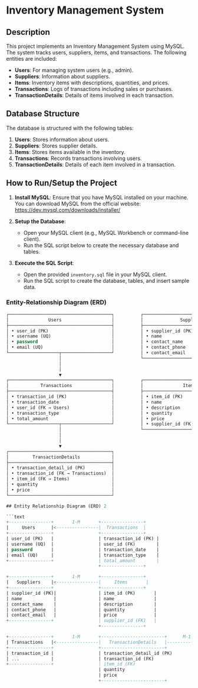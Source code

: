 # Inventory Management System

## Description
This project implements an Inventory Management System using MySQL. The system tracks users, suppliers, items, and transactions. The following entities are included:

- **Users**: For managing system users (e.g., admin).
- **Suppliers**: Information about suppliers.
- **Items**: Inventory items with descriptions, quantities, and prices.
- **Transactions**: Logs of transactions including sales or purchases.
- **TransactionDetails**: Details of items involved in each transaction.

## Database Structure

The database is structured with the following tables:

1. **Users**: Stores information about users.
2. **Suppliers**: Stores supplier details.
3. **Items**: Stores items available in the inventory.
4. **Transactions**: Records transactions involving users.
5. **TransactionDetails**: Details of each item involved in a transaction.

## How to Run/Setup the Project

1. **Install MySQL**: Ensure that you have MySQL installed on your machine. You can download MySQL from the official website: https://dev.mysql.com/downloads/installer/

2. **Setup the Database**:
   - Open your MySQL client (e.g., MySQL Workbench or command-line client).
   - Run the SQL script below to create the necessary database and tables.

3. **Execute the SQL Script**: 
   - Open the provided `inventory.sql` file in your MySQL client.
   - Run the SQL script to create the database, tables, and insert sample data.

  
### Entity-Relationship Diagram (ERD)

```sql
┌───────────────────────────────────────┐          ┌───────────────────────────────────────┐
│               Users                   │          │              Suppliers                │
├───────────────────────────────────────┤          ├───────────────────────────────────────┤
│ • user_id (PK)                        │          │ • supplier_id (PK)                    │
│ • username (UQ)                       │          │ • name                                │
│ • password                            │          │ • contact_name                        │
│ • email (UQ)                          │          │ • contact_phone                       │
└───────────────────┬───────────────────┘          │ • contact_email                       │
                    │                              └───────────────────┬───────────────────┘
                    │                                                  │
                    │                                                  │
                    ▼                                                  ▼
┌───────────────────────────────────────┐          ┌───────────────────────────────────────┐
│            Transactions               │          │               Items                   │
├───────────────────────────────────────┤          ├───────────────────────────────────────┤
│ • transaction_id (PK)                 │          │ • item_id (PK)                        │
│ • transaction_date                    │          │ • name                                │
│ • user_id (FK → Users)                │          │ • description                         │
│ • transaction_type                    │          │ • quantity                            │
│ • total_amount                        │          │ • price                               │
└───────────────────┬───────────────────┘          │ • supplier_id (FK → Suppliers)        │
                    │                              └───────────────────────────────────────┘
                    │
                    │
                    ▼
┌───────────────────────────────────────┐
│         TransactionDetails            │
├───────────────────────────────────────┤
│ • transaction_detail_id (PK)          │
│ • transaction_id (FK → Transactions)  │
│ • item_id (FK → Items)                │
│ • quantity                            │
│ • price                               │
└───────────────────────────────────────┘

## Entity Relationship Diagram (ERD) 2

```text
+----------------+       1-M       +----------------+
|     Users      |<----------------|  Transactions  |
+----------------+                 +----------------+
| user_id (PK)   |                 | transaction_id (PK) |
| username (UQ)  |                 | user_id (FK)        |
| password       |                 | transaction_date    |
| email (UQ)     |                 | transaction_type    |
+----------------+                 | total_amount        |
                                   +----------------+

+----------------+       1-M       +----------------+
|   Suppliers    |<----------------|     Items       |
+----------------+                 +----------------+
| supplier_id (PK)|                | item_id (PK)       |
| name            |                | name               |
| contact_name    |                | description        |
| contact_phone   |                | quantity           |
| contact_email   |                | price              |
+----------------+                 | supplier_id (FK)   |
                                   +----------------+

+----------------+       1-M       +------------------------+      M-1       +----------------+
| Transactions   |<----------------|   TransactionDetails   |--------------->|     Items      |
+----------------+                 +------------------------+                +----------------+
| transaction_id |                 | transaction_detail_id (PK)             | item_id (PK)   |
| ...            |                 | transaction_id (FK)                    | ...            |
+----------------+                 | item_id (FK)                           +----------------+
                                   | quantity                              
                                   | price                                 
                                   +------------------------+
